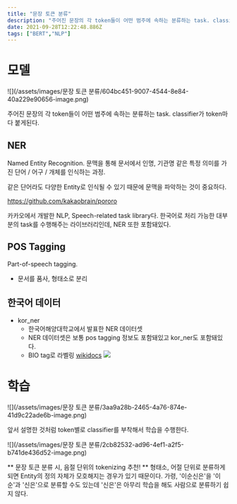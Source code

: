 ```yaml
---
title: "문장 토큰 분류"
description: "주어진 문장의 각 token들이 어떤 범주에 속하는 분류하는 task. classifier가 token마다 붙게된다.Named Entity Recognition.문맥을 통해 문서에서 인명, 기관명 같은 특정 의미를 가진 단어 / 어구 / 개체를 인식하는 과정.같은 단어"
date: 2021-09-28T12:22:48.886Z
tags: ["BERT","NLP"]
---
```

# 모델 
![](/assets/images/문장 토큰 분류/604bc451-9007-4544-8e84-40a229e90656-image.png)

주어진 문장의 각 token들이 어떤 범주에 속하는 분류하는 task. classifier가 token마다 붙게된다.

## NER
Named Entity Recognition.
문맥을 통해 문서에서 인명, 기관명 같은 특정 의미를 가진 단어 / 어구 / 개체를 인식하는 과정.

같은 단어라도 다양한 Entity로 인식될 수 있기 때문에 문맥을 파악하는 것이 중요하다.

https://github.com/kakaobrain/pororo

카카오에서 개발한 NLP, Speech-related task library다. 한국어로 처리 가능한 대부분의 task를 수행해주는 라이브러리인데, NER 또한 포함돼있다.

## POS Tagging
Part-of-speech tagging.

- 문서를 품사, 형태소로 분리

## 한국어 데이터
- kor_ner
  - 한국어해양대학교에서 발표한 NER 데이터셋
  - NER 데이터셋은 보통 pos tagging 정보도 포함돼있고 kor_ner도 포함돼있다.
  - BIO tag로 라벨링 [wikidocs](https://wikidocs.net/24682)
  ![](/images/3851e8d0-0a33-4a82-8f5b-6bae8b520672-image.png)
  
  
# 학습
![](/assets/images/문장 토큰 분류/3aa9a28b-2465-4a76-874e-41d9c22ade6b-image.png)

앞서 설명한 것처럼 token별로 classifier를 부착해서 학습을 수행한다.

![](/assets/images/문장 토큰 분류/2cb82532-ad96-4ef1-a2f5-b741de436d52-image.png)

** 문장 토큰 분류 시, 음절 단위의 tokenizing 추천! **
형태소, 어절 단위로 분류하게 되면 Entity의 정의 자체가 모호해지는 경우가 있기 때문이다. 가령, '이순신은'을 '이순'과 '신은'으로 분류할 수도 있는데 '신은'은 아무리 학습을 해도 사람으로 분류하기 쉽지 않다. 
